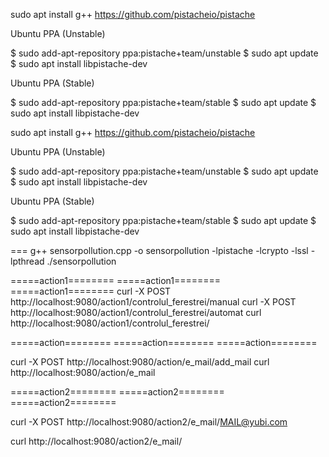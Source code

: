 sudo apt install g++
https://github.com/pistacheio/pistache

Ubuntu PPA (Unstable)



$ sudo add-apt-repository ppa:pistache+team/unstable
$ sudo apt update
$ sudo apt install libpistache-dev

Ubuntu PPA (Stable)



$ sudo add-apt-repository ppa:pistache+team/stable
$ sudo apt update
$ sudo apt install libpistache-dev


sudo apt install g++
https://github.com/pistacheio/pistache

Ubuntu PPA (Unstable)



$ sudo add-apt-repository ppa:pistache+team/unstable
$ sudo apt update
$ sudo apt install libpistache-dev

Ubuntu PPA (Stable)



$ sudo add-apt-repository ppa:pistache+team/stable
$ sudo apt update
$ sudo apt install libpistache-dev

===
g++ sensorpollution.cpp -o sensorpollution -lpistache -lcrypto -lssl -lpthread
 ./sensorpollution
 

  =====action1========
 =====action1======== 
 =====action1========
 curl -X POST  http://localhost:9080/action1/controlul_ferestrei/manual
curl -X POST  http://localhost:9080/action1/controlul_ferestrei/automat
curl  http://localhost:9080/action1/controlul_ferestrei/

  =====action========
 =====action======== 
 =====action========

 curl -X POST  http://localhost:9080/action/e_mail/add_mail
 curl  http://localhost:9080/action/e_mail


  =====action2========
 =====action2======== 
 =====action2========

curl -X POST  http://localhost:9080/action2/e_mail/MAIL@yubi.com

curl  http://localhost:9080/action2/e_mail/
 
 
 
 
 
 
 
 
 

